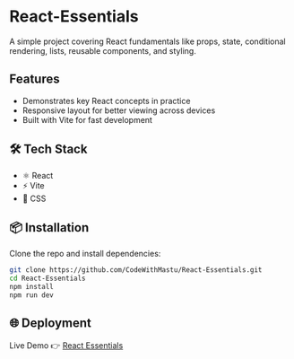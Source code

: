 # React-Essentials

A simple project covering React fundamentals like props, state, conditional rendering, lists, reusable components, and styling.

## Features

- Demonstrates key React concepts in practice
- Responsive layout for better viewing across devices
- Built with Vite for fast development

## 🛠 Tech Stack

- ⚛️ React
- ⚡ Vite
- 🎨 CSS

## 📦 Installation  

Clone the repo and install dependencies:  

```bash
git clone https://github.com/CodeWithMastu/React-Essentials.git
cd React-Essentials
npm install
npm run dev
```

## 🌐 Deployment

Live Demo 👉 [React Essentials](https://react-essentials-ecru.vercel.app/)

